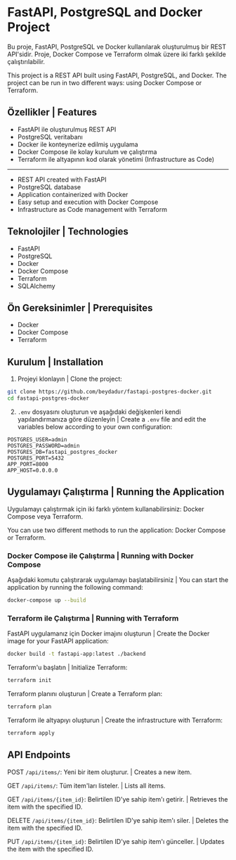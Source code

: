 # FastAPI, PostgreSQL and Docker Project

Bu proje, FastAPI, PostgreSQL ve Docker kullanılarak oluşturulmuş bir REST API'sidir. Proje, Docker Compose ve Terraform olmak üzere iki farklı şekilde çalıştırılabilir.

This project is a REST API built using FastAPI, PostgreSQL, and Docker. The project can be run in two different ways: using Docker Compose or Terraform.

## Özellikler | Features

- FastAPI ile oluşturulmuş REST API
- PostgreSQL veritabanı
- Docker ile konteynerize edilmiş uygulama
- Docker Compose ile kolay kurulum ve çalıştırma
- Terraform ile altyapının kod olarak yönetimi (Infrastructure as Code)

---

- REST API created with FastAPI
- PostgreSQL database
- Application containerized with Docker
- Easy setup and execution with Docker Compose
- Infrastructure as Code management with Terraform

## Teknolojiler | Technologies

- FastAPI
- PostgreSQL
- Docker
- Docker Compose
- Terraform
- SQLAlchemy

## Ön Gereksinimler | Prerequisites

- Docker
- Docker Compose
- Terraform

## Kurulum | Installation

1. Projeyi klonlayın | Clone the project:

```bash
git clone https://github.com/beydadur/fastapi-postgres-docker.git
cd fastapi-postgres-docker
```

2. `.env` dosyasını oluşturun ve aşağıdaki değişkenleri kendi yapılandırmanıza göre düzenleyin | Create a `.env` file and edit the variables below according to your own configuration:

```env
POSTGRES_USER=admin
POSTGRES_PASSWORD=admin
POSTGRES_DB=fastapi_postgres_docker
POSTGRES_PORT=5432
APP_PORT=8000
APP_HOST=0.0.0.0
```

## Uygulamayı Çalıştırma | Running the Application

Uygulamayı çalıştırmak için iki farklı yöntem kullanabilirsiniz: Docker Compose veya Terraform.

You can use two different methods to run the application: Docker Compose or Terraform.

### Docker Compose ile Çalıştırma | Running with Docker Compose

Aşağıdaki komutu çalıştırarak uygulamayı başlatabilirsiniz | You can start the application by running the following command:

```bash
docker-compose up --build
```

### Terraform ile Çalıştırma | Running with Terraform

FastAPI uygulamanız için Docker imajını oluşturun | Create the Docker image for your FastAPI application:

```bash
docker build -t fastapi-app:latest ./backend
```

Terraform'u başlatın | Initialize Terraform:

```bash
terraform init
```

Terraform planını oluşturun | Create a Terraform plan:

```bash
terraform plan
```

Terraform ile altyapıyı oluşturun | Create the infrastructure with Terraform:

```bash
terraform apply
```
## API Endpoints
POST `/api/items/`: Yeni bir item oluşturur. | Creates a new item.

GET `/api/items/`: Tüm item'ları listeler. | Lists all items.

GET `/api/items/{item_id}`: Belirtilen ID'ye sahip item'ı getirir. | Retrieves the item with the specified ID.

DELETE `/api/items/{item_id}`: Belirtilen ID'ye sahip item'ı siler. | Deletes the item with the specified ID.

PUT `/api/items/{item_id}`: Belirtilen ID'ye sahip item'ı günceller. | Updates the item with the specified ID.
